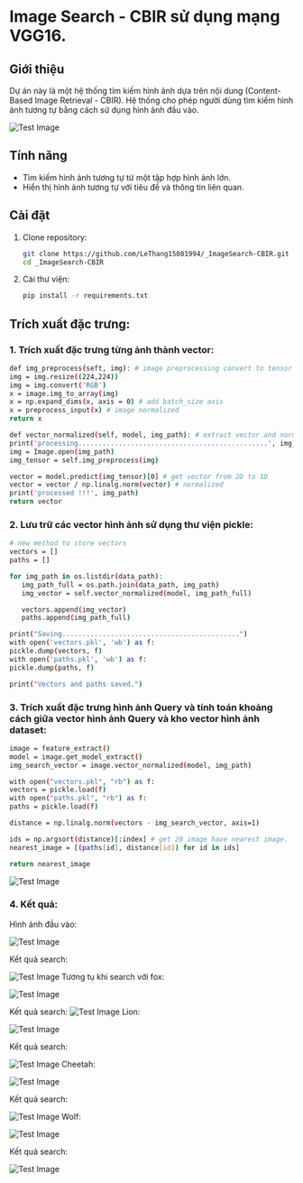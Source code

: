 # Image Search - CBIR sử dụng mạng VGG16.

## Giới thiệu
Dự án này là một hệ thống tìm kiếm hình ảnh dựa trên nội dung (Content-Based Image Retrieval - CBIR). Hệ thống cho phép người dùng tìm kiếm hình ảnh tương tự bằng cách sử dụng hình ảnh đầu vào.

![Test Image](https://github.com/LeThang15081994/_ImageSearch-CBIR/blob/master/Overview-of-general-CBIR-model.png)
## Tính năng
- Tìm kiếm hình ảnh tương tự từ một tập hợp hình ảnh lớn.
- Hiển thị hình ảnh tương tự với tiêu đề và thông tin liên quan.

## Cài đặt
1. Clone repository:
   ```bash
   git clone https://github.com/LeThang15081994/_ImageSearch-CBIR.git
   cd _ImageSearch-CBIR
   ```
2. Cài thư viện:
   ```bash
   pip install -r requirements.txt
   
## Trích xuất đặc trưng:
### 1. Trích xuất đặc trưng từng ảnh thành vector:
   ```bash
def img_preprocess(seft, img): # image preprocessing convert to tensor
  img = img.resize((224,224)) 
  img = img.convert('RGB') 
  x = image.img_to_array(img)
  x = np.expand_dims(x, axis = 0) # add batch_size axis
  x = preprocess_input(x) # image normalized
  return x

def vector_normalized(self, model, img_path): # extract vector and normalized
  print('processing...............................................', img_path)
  img = Image.open(img_path)
  img_tensor = self.img_preprocess(img)

  vector = model.predict(img_tensor)[0] # get vector from 2D to 1D
  vector = vector / np.linalg.norm(vector) # normalized
  print('processed !!!', img_path)
  return vector
   ```
### 2. Lưu trữ các vector hình ảnh sử dụng thư viện pickle:
   ```bash
# new method to store vectors
vectors = []
paths = []

for img_path in os.listdir(data_path):
      img_path_full = os.path.join(data_path, img_path)
      img_vector = self.vector_normalized(model, img_path_full)
   
      vectors.append(img_vector)
      paths.append(img_path_full)

print("Saving............................................")
with open('vectors.pkl', 'wb') as f:
   pickle.dump(vectors, f)
with open('paths.pkl', 'wb') as f:
   pickle.dump(paths, f)

print("Vectors and paths saved.")
   ```
### 3. Trích xuất đặc trưng hình ảnh Query và tính toán khoảng cách giữa vector hình ảnh Query và kho vector hình ảnh dataset:
   ```bash
image = feature_extract()
model = image.get_model_extract()
img_search_vector = image.vector_normalized(model, img_path)

with open("vectors.pkl", "rb") as f:
  vectors = pickle.load(f)
with open("paths.pkl", "rb") as f:
  paths = pickle.load(f)

distance = np.linalg.norm(vectors - img_search_vector, axis=1)

ids = np.argsort(distance)[:index] # get 20 image have nearest image.
nearest_image = [(paths[id], distance[id]) for id in ids]

return nearest_image
```
![Test Image](https://github.com/LeThang15081994/_ImageSearch-CBIR/blob/master/eculid%20distance.png)
### 4. Kết quả:
Hình ảnh đầu vào:

![Test Image](https://github.com/LeThang15081994/_ImageSearch-CBIR/blob/master/testimg/tiger3.jpg)

Kết quả search:

![Test Image](https://github.com/LeThang15081994/_ImageSearch-CBIR/blob/master/Figure_1.png)
Tương tụ khi search với fox:

![Test Image](https://github.com/LeThang15081994/_ImageSearch-CBIR/blob/master/testimg/fox2.jpg)

Kết quả search:
![Test Image](https://github.com/LeThang15081994/_ImageSearch-CBIR/blob/master/Figure_2.png)
Lion:

![Test Image](https://github.com/LeThang15081994/_ImageSearch-CBIR/blob/master/testimg/lion3.jpg)

Kết quả search:

![Test Image](https://github.com/LeThang15081994/_ImageSearch-CBIR/blob/master/Figure_3.png)
Cheetah:

![Test Image](https://github.com/LeThang15081994/_ImageSearch-CBIR/blob/master/testimg/Cheetah2.jpg)

Kết quả search:

![Test Image](https://github.com/LeThang15081994/_ImageSearch-CBIR/blob/master/Figure_4.png)
Wolf:

![Test Image](https://github.com/LeThang15081994/_ImageSearch-CBIR/blob/master/testimg/wolf1.jpg)

Kết quả search:

![Test Image](https://github.com/LeThang15081994/_ImageSearch-CBIR/blob/master/Figure_5.png)

